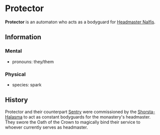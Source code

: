 # Protector

**Protector** is an automaton who acts as a bodyguard for [Headmaster Nalfis](nalfis.md).

## Information

### Mental

- pronouns: they/them

### Physical

- species: spark

## History

Protector and their counterpart [Sentry](sentry.md) were commissioned by the [Shorsta-Halasma](../) to act as constant bodyguards for the monastery's headmaster. They swore the Oath of the Crown to magically bind their service to whoever currently serves as headmaster.

